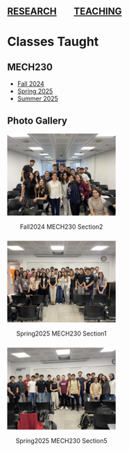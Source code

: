 [RESEARCH](publications)        [TEACHING](teaching.md)
---

# Classes Taught

## MECH230

- [Fall 2024](08-2024-dynamics/homepage.md)
- [Spring 2025](https://mech230.github.io)
- [Summer 2025](2025-06-dynamics/homepage.md)


<h2>Photo Gallery</h2>

<div style="display: flex; flex-wrap: wrap; gap: 10px;">
  <div style="text-align: center;">
    <img src="class_photos/Fall2024_MECH230_Section2.JPG" alt="Fall2024_MECH230_Section2" width="250"/>
    <p>Fall2024 MECH230 Section2</p>
  </div>

  <div style="text-align: center;">
    <img src="class_photos/Spring2025_MECH230_Section1.JPG" alt="Spring2025_MECH230_Section1" width="250"/>
    <p>Spring2025 MECH230 Section1</p>
  </div>

  <div style="text-align: center;">
    <img src="class_photos/Spring2025_MECH230_Section5.JPG" alt="Spring2025_MECH230_Section5" width="250"/>
    <p>Spring2025 MECH230 Section5</p>
  </div>

</div>